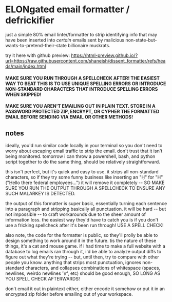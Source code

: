 # ELONgated email formatter / defrickifier
just a simple 80% email linter/formatter to strip identifying info that may have been inserted into *certain* emails sent by malicious non-state-but-wants-to-pretend-their-state billionaire muskrats.

try it here with github preview: https://html-preview.github.io/?url=https://raw.githubusercontent.com/shaneish/dissent_formatter/refs/heads/main/index.html

#### MAKE SURE YOU RUN THROUGH A SPELLCHECK AFTER!  THE EASIEST WAY TO BEAT THIS IS TO USE UNIQUE SPELLING ERRORS OR INTRODUCE NON-STANDARD CHARACTERS THAT INTRODUCE SPELLING ERRORS WHEN SKIPPED!

#### MAKE SURE YOU AREN'T EMAILING OUT IN PLAIN TEXT.  STORE IN A PASSWORD PROTECTED ZIP, ENCRYPT, OR CYPHER THE FORMATTED EMAIL BEFORE SENDING VIA EMAIL OR OTHER METHODS!

## notes
ideally, you'd run similar code locally in your terminal so you don't need to worry about escaping email traffic to strip the email.  don't trust that it isn't being monitored.  tomorrow i can throw a powershell, bash, and python script together to do the same thing, should be relatively straightforward.

this isn't perfect, but it's quick and easy to use.  it strips all non-standard characters, so if they try some funny business like inserting an "Ḥ" for "H" ("Ḥello there federal employees...") it will remove it completely -- SO MAKE SURE YOU RUN THE OUTPUT THROUGH A SPELLCHECK TO ENSURE ANY SUCH MALARKEY IS DETECTED.

the output of this formatter is super basic, essentially turning each sentence into a paragraph and stripping basically all punctuation.  it will be hard -- but not impossible -- to craft workarounds due to the sheer amount of information loss.  the easiest way they'd have to catch you is if you don't use a fricking spellcheck after it's been run through!  USE A SPELL CHECK!

also note, the code for the formatter is public, so they'll prolly be able to design something to work around it in the future.  tis the nature of these things, it's a cat and mouse game.  if i had time to make a full website with a database to log emails ran through it, i'd be able to analyze output diffs to figure out what they're trying -- but, until then, try to compare with other people you know.  anything that strips most punctuation, ignores non-standard characters, and collapses combinations of whitespace (spaces, newlines, weirdo newlines '\r', etc) should be good enough, SO LONG AS YOU SPELL CHECK AFTERWARDS!

don't email it out in plaintext either, either encode it somehow or put it in an encrypted zip folder before emailing out of your workspace.
